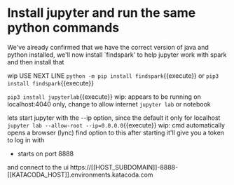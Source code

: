 # Install jupyter and run the same python commands

We've already confirmed that we have the correct version of java and python installed, we'll now install `findspark' to help jupyter work with spark and then install that

wip  USE NEXT LINE `python -m pip install findspark`{{execute}}
or `pip3 install findspark`{{execute}}

`pip3 install jupyterlab`{{execute}}
wip: appears to be running on localhost:4040 only, change to allow internet
`jupyter lab` or  notebook

lets start jupyter with the --ip option, since the default it only for localhost 
`jupyter lab --allow-root --ip=0.0.0.0`{{execute}}
wip: cmd automatically opens a browser (lync) find option to this
after starting it'll give you a token to log in with

- starts on port 8888

and connect to the ui
 https://[[HOST_SUBDOMAIN]]-8888-[[KATACODA_HOST]].environments.katacoda.com
